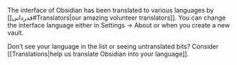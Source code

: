The interface of Obsidian has been translated to various languages by [[قدردانی#Translators|our amazing volunteer translators]]. You can change the interface language either in Settings → About or when you create a new vault.

Don’t see your language in the list or seeing untranslated bits? Consider [[Translations|help us translate Obsidian into your language]].
